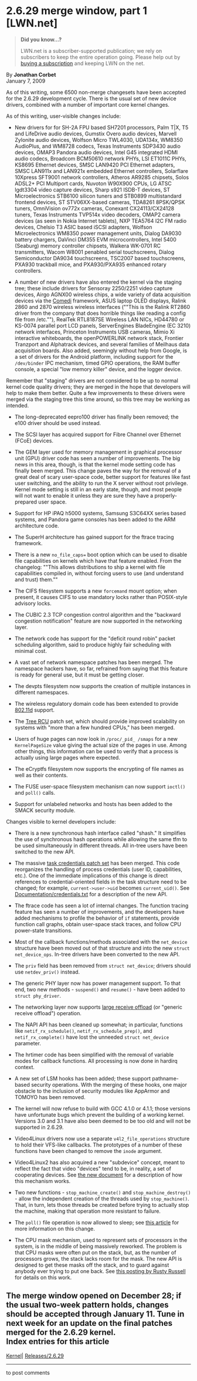 # 2.6.29 merge window, part 1 [LWN.net]

> **Did you know...?**
> 
> LWN.net is a subscriber-supported publication; we rely on subscribers to keep the entire operation going. Please help out by [buying a subscription](/Promo/nst-nag4/subscribe) and keeping LWN on the net. 

By **Jonathan Corbet**  
January 7, 2009 

As of this writing, some 6500 non-merge changesets have been accepted for the 2.6.29 development cycle. There is the usual set of new device drivers, combined with a number of important core kernel changes. 

As of this writing, user-visible changes include: 

  * New drivers for for SH-2A FPU based SH7201 processors, Palm T|X, T5 and LifeDrive audio devices, Gumstix Overo audio devices, Marvell Zylonite audio devices, Wolfson Micro TWL4030, UDA134x, WM8350 AudioPlus, and WM8728 codecs, Texas Instruments SDP3430 audio devices, OMAP3 Pandora audio devices, Intel G45 integrated HDMI audio codecs, Broadcom BCM50610 network PHYs, LSI ET1011C PHYs, KS8695 Ethernet devices, SMSC LAN9420 PCI Ethernet adapters, SMSC LAN911x and LAN921x embedded Ethernet controllers, Solarflare 10Xpress SFT9001 network controllers, Atheros AR9285 chipsets, Solos ADSL2+ PCI Multiport cards, Nuvoton W90X900 CPUs, LG ATSC lgdt3304 video capture devices, Sharp s921 ISDB-T devices, ST Microelectronics STB6100 silicon tuners and STB0899 multistandard frontend devices, ST STV06XX-based cameras, TDA8261 8PSK/QPSK tuners, OmniVision ov772x cameras, Conexant CX24113/CX24128 tuners, Texas Instruments TVP514x video decoders, OMAP2 camera devices (as seen in Nokia Internet tablets), NXP TEA5764 I2C FM radio devices, Chelsio T3 ASIC based iSCSI adapters, Wolfson Microelectronics WM8350 power management units, Dialog DA9030 battery chargers, DaVinci DM355 EVM microcontrollers, Intel 5400 (Seaburg) memory controller chipsets, Walkera WK-0701 RC transmitters, Wacom W8001 penabled serial touchscreens, Dialog Semiconductor DA9034 touchscreens, TSC2007 based touchscreens, PXA930 trackball mice, and PXA930/PXA935 enhanced rotary controllers. 

  * A number of new drivers have also entered the kernel via the staging tree; these include drivers for Sensoray 2250/2251 video capture devices, Airgo AGNX00 wireless chips, a wide variety of data acquisition devices via the [Comedi](http://www.comedi.org/) framework, ASUS laptop OLED displays, Ralink 2860 and 2870 wireless wireless interfaces (""This is the Ralink RT2860 driver from the company that does horrible things like reading a config file from /etc.""), RealTek RTL8187SE Wireless LAN NICs, HD44780 or KS-0074 parallel port LCD panels, ServerEngines BladeEngine (EC 3210) network interfaces, Princeton Instruments USB cameras, Mimio Xi interactive whiteboards, the openPOWERLINK network stack, Frontier Tranzport and Alphatrack devices, and several families of Meilhaus data acquisition boards. Also added, seemingly without help from Google, is a set of drivers for the Android platform, including support for the `/dev/binder` IPC mechanism, timed GPIO operations, the RAM buffer console, a special "low memory killer" device, and the logger device. 

Remember that "staging" drivers are not considered to be up to normal kernel code quality drivers; they are merged in the hope that developers will help to make them better. Quite a few improvements to these drivers were merged via the staging tree this time around, so this tree may be working as intended. 

  * The long-deprecated eepro100 driver has finally been removed; the e100 driver should be used instead. 

  * The SCSI layer has acquired support for Fibre Channel over Ethernet (FCoE) devices. 

  * The GEM layer used for memory management in graphical processor unit (GPU) driver code has seen a number of improvements. The big news in this area, though, is that the kernel mode setting code has finally been merged. This change paves the way for the removal of a great deal of scary user-space code, better support for features like fast user switching, and the ability to run the X server without root privilege. Kernel mode setting is still in an early state, though, and most people will not want to enable it unless they are sure they have a properly-prepared user space. 

  * Support for HP iPAQ h5000 systems, Samsung S3C64XX series based systems, and Pandora game consoles has been added to the ARM architecture code. 

  * The SuperH architecture has gained support for the ftrace tracing framework. 

  * There is a new `no_file_caps=` boot option which can be used to disable file capabilities on kernels which have that feature enabled. From the changelog: ""This allows distributions to ship a kernel with file capabilities compiled in, without forcing users to use (and understand and trust) them."" 

  * The CIFS filesystem supports a new `forcemand` mount option; when present, it causes CIFS to use mandatory locks rather than POSIX-style advisory locks. 

  * The CUBIC 2.3 TCP congestion control algorithm and the "backward congestion notification" feature are now supported in the networking layer. 

  * The network code has support for the "deficit round robin" packet scheduling algorithm, said to produce highly fair scheduling with minimal cost. 

  * A vast set of network namespace patches has been merged. The namespace hackers have, so far, refrained from saying that this feature is ready for general use, but it must be getting closer. 

  * The devpts filesystem now supports the creation of multiple instances in different namespaces. 

  * The wireless regulatory domain code has been extended to provide [802.11d](http://en.wikipedia.org/wiki/IEEE_802.11d) support. 

  * The [Tree RCU](http://lwn.net/Articles/305782/) patch set, which should provide improved scalability on systems with "more than a few hundred CPUs," has been merged. 

  * Users of huge pages can now look in `/proc/_pid_ /smaps` for a new `KernelPageSize` value giving the actual size of the pages in use. Among other things, this information can be used to verify that a process is actually using large pages where expected. 

  * The eCryptfs filesystem now supports the encrypting of file names as well as their contents. 

  * The FUSE user-space filesystem mechanism can now support `ioctl()` and `poll()` calls. 

  * Support for unlabeled networks and hosts has been added to the SMACK security module. 




Changes visible to kernel developers include: 

  * There is a new synchronous hash interface called "shash." It simplifies the use of synchronous hash operations while allowing the same tfm to be used simultaneously in different threads. All in-tree users have been switched to the new API. 

  * The massive [task credentials patch set](http://lwn.net/Articles/251469/) has been merged. This code reorganizes the handling of process credentials (user ID, capabilities, etc.). One of the immediate implications of this change is direct references to credential-oriented fields in the task structure need to be changed; for example, `current->user->uid` becomes `current_uid()`. See [Documentation/credentials.txt](/Articles/313616/) for a description of the new API. 

  * The ftrace code has seen a lot of internal changes. The function tracing feature has seen a number of improvements, and the developers have added mechanisms to profile the behavior of `if` statements, provide function call graphs, obtain user-space stack traces, and follow CPU power-state transitions. 

  * Most of the callback functions/methods associated with the `net_device` structure have been moved out of that structure and into the new `struct net_device_ops`. In-tree drivers have been converted to the new API. 

  * The `priv` field has been removed from `struct net_device`; drivers should use `netdev_priv()` instead. 

  * The generic PHY layer now has power management support. To that end, two new methods - `suspend()` and `resume()` \- have been added to `struct phy_driver`. 

  * The networking layer now supports [large receive offload](http://lwn.net/Articles/243949/) (or "generic receive offload") operation. 

  * The NAPI API has been cleaned up somewhat; in particular, functions like `netif_rx_schedule()`, `netif_rx_schedule_prep()`, and `netif_rx_complete()` have lost the unneeded `struct net_device` parameter. 

  * The hrtimer code has been simplified with the removal of variable modes for callback functions. All processing is now done in hardirq context. 

  * A new set of LSM hooks has been added; these support pathname-based security operations. With the merging of these hooks, one major obstacle to the inclusion of security modules like AppArmor and TOMOYO has been removed. 

  * The kernel will now refuse to build with GCC 4.1.0 or 4.1.1; those versions have unfortunate bugs which prevent the building of a working kernel. Versions 3.0 and 3.1 have also been deemed to be too old and will not be supported in 2.6.29. 

  * Video4Linux drivers now use a separate `v4l2_file_operations` structure to hold their VFS-like callbacks. The prototypes of a number of these functions have been changed to remove the `inode` argument. 

  * Video4Linux2 has also acquired a new "subdevice" concept, meant to reflect the fact that video "devices" tend to be, in reality, a set of cooperating devices. See [the new document](/Articles/313784/) for a description of how this mechanism works. 

  * Two new functions - `stop_machine_create()` and `stop_machine_destroy()` \- allow the independent creation of the threads used by `stop_machine()`. That, in turn, lets those threads be created before trying to actually stop the machine, making that operation more resistant to failure. 

  * The `poll()` file operation is now allowed to sleep; see [this article](http://lwn.net/Articles/308426/) for more information on this change. 

  * The CPU mask mechanism, used to represent sets of processors in the system, is in the middle of being massively reworked. The problem is that CPU masks were often put on the stack, but, as the number of processors grows, the stack lacks room for the mask. The new API is designed to get these masks off the stack, and to guard against anybody ever trying to put one back. See [this posting by Rusty Russell](http://ozlabs.org/~rusty/index.cgi/2009/01/07#2009-01-07) for details on this work. 




The merge window opened on December 28; if the usual two-week pattern holds, changes should be accepted through January 11. Tune in next week for an update on the final patches merged for the 2.6.29 kernel.  
Index entries for this article  
---  
[Kernel](/Kernel/Index)| [Releases/2.6.29](/Kernel/Index#Releases-2.6.29)  
  


* * *

to post comments 
